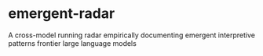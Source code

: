 # emergent-radar
A cross-model running radar empirically documenting emergent interpretive patterns frontier large language models

